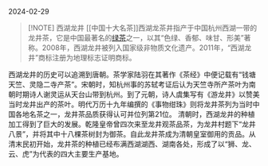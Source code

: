 2024-02-29

> [!NOTE] 西湖龙井
> [[中国十大名茶]]西湖龙茶井指产于中国杭州西湖一带的龙井茶，它是中国最著名的[绿茶](茶叶六大分类.md)之一，以其“色绿、香郁、味甘、形美”著称。2008年，西湖龙井被列入国家级非物质文化遗产。2011年，“西湖龙井”商标注册为地理标志证明商标。

西湖龙井的历史可以追溯到唐朝。茶学家陆羽在其著作《茶经》中便记载有“钱塘天竺、灵隐二寺产茶”。宋朝时，知杭州事的苏轼考证后认为天竺寺所产茶叶为南朝时期诗人谢灵运从天台山带到杭州。到了元朝，诗人虞集写有《游龙井》以赞美当时龙井出产的茶叶。明代万历十九年编撰的《事物绀珠》则将龙井茶列为当时中国各地名茶之一，龙井茶品质获得认可并位列第21位。
清朝时，西湖龙井的种植加工得到了巨大的发展。乾隆皇帝曾四次来至龙井观茶品茶，为龙井村题下“龙井八景”，并将其中十八棵茶树封为御茶。自此龙井茶成为清朝皇室御用的贡品。从清末民初开始，龙井茶的种植已经布满西湖湖西、湖南各处，形成了以“狮、龙、云、虎”为代表的四大主要生产基地。
